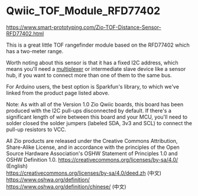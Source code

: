 # Qwiic_TOF_Module_RFD77402

https://www.smart-prototyping.com/Zio-TOF-Distance-Sensor-RFD77402.html

This is a great little TOF rangefinder module based on the RFD77402 which has a two-meter range.

Worth noting about this sensor is that it has a fixed I2C address, which means you'll need a <a href="https://www.smart-prototyping.com/Zio-Qwiic-Mux.html">multiplexer</a> or intermediate slave device like a sensor hub, if you want to connect more than one of them to the same bus.

For Arduino users, the best option is Sparkfun's library, to which we've linked from the product page listed above.

Note: As with all of the Version 1.0 Zio Qwiic boards, this board has been produced with the I2C pull-ups disconnected by default. If there's a significant length of wire between this board and your MCU, you'll need to solder closed the solder jumpers (labeled SDA, 3v3 and SCL) to connect the pull-up resistors to VCC.

All Zio products are released under the Creative Commons Attribution, Share-Alike License, and in accordance with the principles of the Open Source Hardware Association's OSHW Statement of Principles 1.0 and OSHW Definition 1.0. https://creativecommons.org/licenses/by-sa/4.0/ (English)<br>
https://creativecommons.org/licenses/by-sa/4.0/deed.zh (中文)<br>
https://www.oshwa.org/definition/<br>
https://www.oshwa.org/definition/chinese/ (中文)<br>
